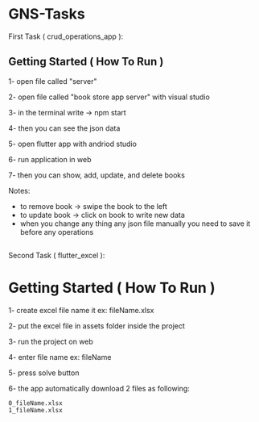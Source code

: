 # GNS-Tasks

First Task ( crud_operations_app ):
## Getting Started ( How To Run )

1- open file called "server"

2- open file called "book store app server" with visual studio 

3- in the terminal write -> npm start

4- then you can see the json data 

5- open flutter app with andriod studio

6- run application in web

7- then you can show, add, update, and delete books 

Notes:
 * to remove book -> swipe the book to the left
 * to update book -> click on book to write new data
 * when you change any thing any json file manually you need to save it before any operations

##

Second Task ( flutter_excel ):
# Getting Started ( How To Run )

1- create excel file name it ex: fileName.xlsx

2- put the excel file in assets folder inside the project

3- run the project on web

4- enter file name ex: fileName

5- press solve button

6- the app automatically download 2 files as following:

    0_fileName.xlsx
    1_fileName.xlsx

